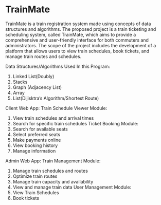 # TrainMate
TrainMate is a train registration system made using concepts of data structures and algorithms.
The proposed project is a train ticketing and scheduling system, called TrainMate, which aims to provide a comprehensive and user-friendly interface for both commuters and administrators. The scope of the project includes the development of a platform that allows users to view train schedules, book tickets, and manage train routes and schedules.

Data Structures/Algorithms Used In this Program:
1. Linked List(Doubly)
2. Stacks
3. Graph (Adjacency List)
4. Array
5. List(Dijisktra’s Algorithm/Shortest Route)


Client Web App:
Train Schedule Viewer Module:
1.	View train schedules and arrival times
2.	Search for specific train schedules
Ticket Booking Module:
1.	Search for available seats
2.	Select preferred seats
3.	Make payments online
4.	View booking history
5.	Manage information


Admin Web App:
Train Management Module:
1.	Manage train schedules and routes
2.	Optimize train routes 
3.	Manage train capacity and availability
4.	View and manage train data
User Management Module:
1.	View Train Schedules
2.	Book tickets


